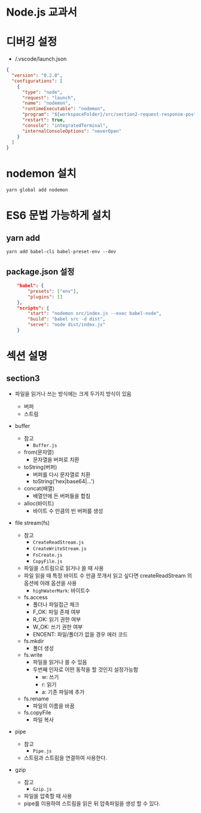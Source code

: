 # Node.js 교과서

# 디버깅 설정

- /.vscode/launch.json

```json
{
  "version": "0.2.0",
  "configurations": [
    {
      "type": "node",
      "request": "launch",
      "name": "nodemon",
      "runtimeExecutable": "nodemon",
      "program": "${workspaceFolder}/src/section2-request-response-post/app.js",
      "restart": true,
      "console": "integratedTerminal",
      "internalConsoleOptions": "neverOpen"
    }
  ]
}
```

# nodemon 설치

    yarn global add nodemon

# ES6 문법 가능하게 설치

## yarn add

    yarn add babel-cli babel-preset-env --dev

## package.json 설정

```json
    "babel": {
        "presets": ["env"],
        "plugins": []
    },
    "scripts": {
        "start": "nodemon src/index.js --exec babel-node",
        "build": "babel src -d dist",
        "serve": "node dist/index.js"
    }
```

# 섹션 설명

## section3
  - 파일을 읽거나 쓰는 방식에는 크게 두가지 방식이 있음
    - 버퍼
    - 스트림

  - buffer
    - 참고
      - `Buffer.js`
    - from(문자열)
      - 문자열을 버퍼로 치환
    - toString(버퍼)
      - 버퍼를 다시 문자열로 치환
      - toString('hex|base64|...')
    - concat(배열)
      - 배열안에 든 버퍼들을 합침
    - alloc(바이트)
      - 바이트 수 만큼의 빈 버퍼를 생성

  - file stream(fs)
    - 참고
      - `CreateReadStream.js`
      - `CreateWriteStream.js`
      - `FsCreate.js`
      - `CopyFile.js`
    - 파일을 스트림으로 읽거나 쓸 때 사용
    - 파일 읽을 때 특정 바이트 수 만큼 쪼개서 읽고 싶다면 createReadStream 의 옵션에 아래 옵션을 사용
      - `highWaterMark`: 바이트수
    - fs.access
      - 폴더나 파일접근 체크
      - F_OK: 파일 존재 여부
      - R_OK: 읽기 권한 여부
      - W_OK: 쓰기 권한 여부
      - ENOENT: 파일/폴더가 없을 경우 에러 코드
    - fs.mkdir
      - 폴더 생성
    - fs.write
      - 파일을 읽거나 쓸 수 있음
      - 두번째 인자로 어떤 동작을 할 것인지 설정가능함
        - w: 쓰기
        - r: 읽기
        - a: 기존 파일에 추가
    - fs.rename
      - 파일의 이름을 바꿈
    - fs.copyFile
      - 파일 복사

  - pipe
    - 참고
      - `Pipe.js`
    - 스트림과 스트림을 연결하여 사용한다.

  - gzip
    - 참고
      - `Gzip.js`
    - 파일을 압축할 때 사용
    - pipe를 이용하여 스트림을 읽은 뒤 압축파일을 생성 할 수 있다.

